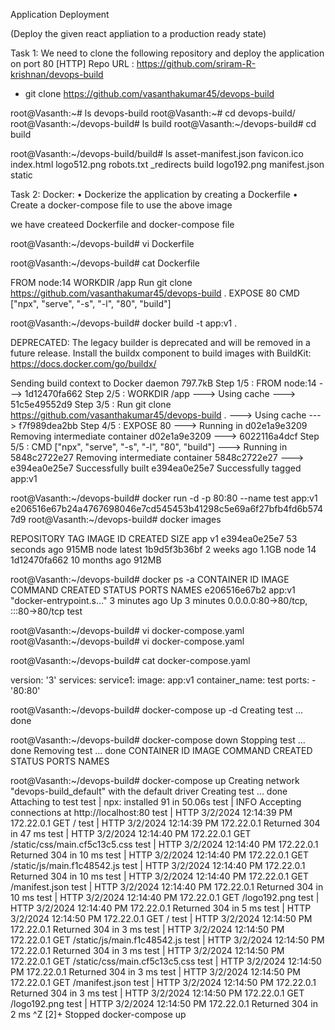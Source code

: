Application Deployment

(Deploy the given react appliation to a production ready state)

Task 1: We need to clone the following repository and deploy the application on port 80 [HTTP]
Repo URL : https://github.com/sriram-R-krishnan/devops-build

* git clone https://github.com/vasanthakumar45/devops-build
  
root@Vasanth:~# ls
devops-build
root@Vasanth:~# cd devops-build/
root@Vasanth:~/devops-build# ls
build
root@Vasanth:~/devops-build# cd build

root@Vasanth:~/devops-build/build# ls
 asset-manifest.json      favicon.ico  index.html   logo512.png    robots.txt
_redirects  build     logo192.png  manifest.json  static


Task 2: Docker:
• Dockerize the application by creating a Dockerfile
• Create a docker-compose file to use the above image

we have createed Dockerfile and docker-compose file 

root@Vasanth:~/devops-build# vi Dockerfile

root@Vasanth:~/devops-build# cat Dockerfile

FROM node:14
WORKDIR /app
Run git clone https://github.com/vasanthakumar45/devops-build .
EXPOSE 80
CMD ["npx", "serve", "-s", "-l", "80", "build"]

root@Vasanth:~/devops-build# docker build -t app:v1 .

DEPRECATED: The legacy builder is deprecated and will be removed in a future release.
            Install the buildx component to build images with BuildKit:
            https://docs.docker.com/go/buildx/

Sending build context to Docker daemon  797.7kB
Step 1/5 : FROM node:14
 ---> 1d12470fa662
Step 2/5 : WORKDIR /app
 ---> Using cache
 ---> 51c5e49552d9
Step 3/5 : Run git clone https://github.com/vasanthakumar45/devops-build .
 ---> Using cache
 ---> f7f989dea2bb
Step 4/5 : EXPOSE 80
 ---> Running in d02e1a9e3209
Removing intermediate container d02e1a9e3209
 ---> 6022116a4dcf
Step 5/5 : CMD ["npx", "serve", "-s", "-l", "80", "build"]
 ---> Running in 5848c2722e27
Removing intermediate container 5848c2722e27
 ---> e394ea0e25e7
Successfully built e394ea0e25e7
Successfully tagged app:v1

root@Vasanth:~/devops-build# docker run -d -p 80:80 --name test app:v1
e206516e67b24a4767698046e7cd545453b41298c5e69a6f27bfb4fd6b5747d9
root@Vasanth:~/devops-build# docker images

REPOSITORY   TAG       IMAGE ID       CREATED          SIZE
app          v1        e394ea0e25e7   53 seconds ago   915MB
node         latest    1b9d5f3b36bf   2 weeks ago      1.1GB
node         14        1d12470fa662   10 months ago    912MB

root@Vasanth:~/devops-build# docker ps -a
CONTAINER ID   IMAGE     COMMAND                  CREATED         STATUS         PORTS                               NAMES
e206516e67b2   app:v1    "docker-entrypoint.s…"   3 minutes ago   Up 3 minutes   0.0.0.0:80->80/tcp, :::80->80/tcp   test

root@Vasanth:~/devops-build# vi docker-compose.yaml
root@Vasanth:~/devops-build# vi docker-compose.yaml

root@Vasanth:~/devops-build# cat docker-compose.yaml

version: '3'
services:
  service1:
    image: app:v1
    container_name: test
    ports:
      - '80:80'


root@Vasanth:~/devops-build# docker-compose up -d
Creating test ... done

root@Vasanth:~/devops-build# docker-compose down
Stopping test ... done
Removing test ... done
CONTAINER ID   IMAGE     COMMAND   CREATED   STATUS    PORTS     NAMES

root@Vasanth:~/devops-build# docker-compose up
Creating network "devops-build_default" with the default driver
Creating test ... done
Attaching to test
test        | npx: installed 91 in 50.06s
test        |  INFO  Accepting connections at http://localhost:80
test        |  HTTP  3/2/2024 12:14:39 PM 172.22.0.1 GET /
test        |  HTTP  3/2/2024 12:14:39 PM 172.22.0.1 Returned 304 in 47 ms
test        |  HTTP  3/2/2024 12:14:40 PM 172.22.0.1 GET /static/css/main.cf5c13c5.css
test        |  HTTP  3/2/2024 12:14:40 PM 172.22.0.1 Returned 304 in 10 ms
test        |  HTTP  3/2/2024 12:14:40 PM 172.22.0.1 GET /static/js/main.f1c48542.js
test        |  HTTP  3/2/2024 12:14:40 PM 172.22.0.1 Returned 304 in 10 ms
test        |  HTTP  3/2/2024 12:14:40 PM 172.22.0.1 GET /manifest.json
test        |  HTTP  3/2/2024 12:14:40 PM 172.22.0.1 Returned 304 in 10 ms
test        |  HTTP  3/2/2024 12:14:40 PM 172.22.0.1 GET /logo192.png
test        |  HTTP  3/2/2024 12:14:40 PM 172.22.0.1 Returned 304 in 5 ms
test        |  HTTP  3/2/2024 12:14:50 PM 172.22.0.1 GET /
test        |  HTTP  3/2/2024 12:14:50 PM 172.22.0.1 Returned 304 in 3 ms
test        |  HTTP  3/2/2024 12:14:50 PM 172.22.0.1 GET /static/js/main.f1c48542.js
test        |  HTTP  3/2/2024 12:14:50 PM 172.22.0.1 Returned 304 in 3 ms
test        |  HTTP  3/2/2024 12:14:50 PM 172.22.0.1 GET /static/css/main.cf5c13c5.css
test        |  HTTP  3/2/2024 12:14:50 PM 172.22.0.1 Returned 304 in 3 ms
test        |  HTTP  3/2/2024 12:14:50 PM 172.22.0.1 GET /manifest.json
test        |  HTTP  3/2/2024 12:14:50 PM 172.22.0.1 Returned 304 in 3 ms
test        |  HTTP  3/2/2024 12:14:50 PM 172.22.0.1 GET /logo192.png
test        |  HTTP  3/2/2024 12:14:50 PM 172.22.0.1 Returned 304 in 2 ms
^Z
[2]+  Stopped                 docker-compose up

